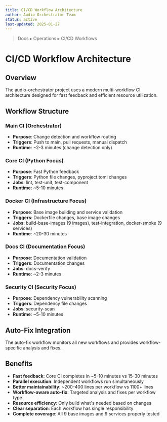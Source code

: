 ```yaml
---
title: CI/CD Workflow Architecture
author: Audio Orchestrator Team
status: active
last-updated: 2025-01-27
---
```


<!-- markdownlint-disable-next-line MD041 -->
> Docs ▸ Operations ▸ CI/CD Workflows

# CI/CD Workflow Architecture

## Overview

The audio-orchestrator project uses a modern multi-workflow CI architecture designed for fast feedback and efficient resource utilization.

## Workflow Structure

### Main CI (Orchestrator)

-  **Purpose**: Change detection and workflow routing
-  **Triggers**: Push to main, pull requests, manual dispatch
-  **Runtime**: ~2-3 minutes (change detection only)

### Core CI (Python Focus)

-  **Purpose**: Fast Python feedback
-  **Triggers**: Python file changes, pyproject.toml changes
-  **Jobs**: lint, test-unit, test-component
-  **Runtime**: ~5-10 minutes

### Docker CI (Infrastructure Focus)

-  **Purpose**: Base image building and service validation
-  **Triggers**: Dockerfile changes, base image changes
-  **Jobs**: build-base-images (9 images), test-integration, docker-smoke (9 services)
-  **Runtime**: ~20-30 minutes

### Docs CI (Documentation Focus)

-  **Purpose**: Documentation validation
-  **Triggers**: Documentation changes
-  **Jobs**: docs-verify
-  **Runtime**: ~2-3 minutes

### Security CI (Security Focus)

-  **Purpose**: Dependency vulnerability scanning
-  **Triggers**: Dependency file changes
-  **Jobs**: security-scan
-  **Runtime**: ~5-10 minutes

## Auto-Fix Integration

The auto-fix workflow monitors all new workflows and provides workflow-specific analysis and fixes.

## Benefits

-  **Fast feedback**: Core CI completes in ~5-10 minutes vs 15-30 minutes
-  **Parallel execution**: Independent workflows run simultaneously
-  **Better maintainability**: ~200-400 lines per workflow vs 1100+ lines
-  **Workflow-aware auto-fix**: Targeted analysis and fixes per workflow type
-  **Resource efficiency**: Only build what's needed based on changes
-  **Clear separation**: Each workflow has single responsibility
-  **Complete coverage**: All 9 base images and 9 services properly tested
